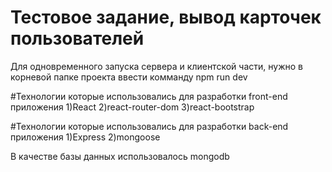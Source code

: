 # Тестовое задание, вывод карточек пользователей

Для одновременного запуска сервера и клиентской части, нужно в корневой папке проекта ввести комманду npm run dev


#Технологии которые использовались для разработки front-end приложения 
1)React
2)react-router-dom
3)react-bootstrap

#Технологии которые использовались для разработки back-end приложения 
1)Express 
2)mongoose

В качестве базы данных использовалось mongodb
